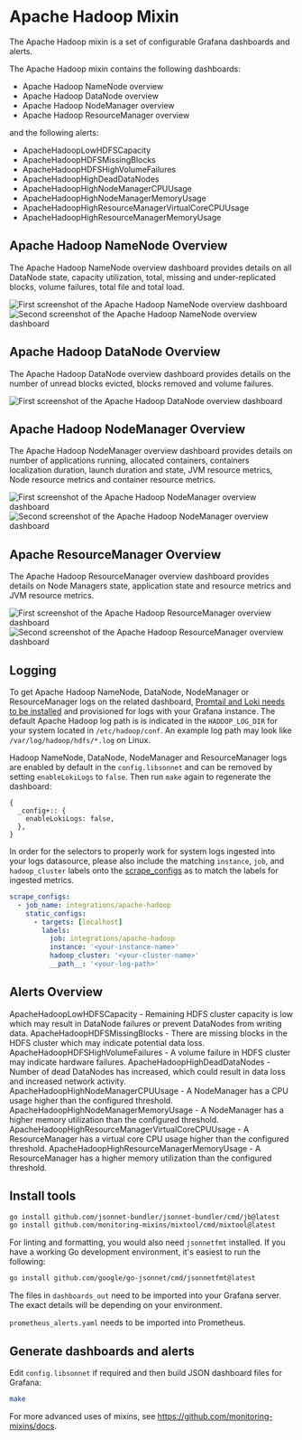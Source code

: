 # Apache Hadoop Mixin

The Apache Hadoop mixin is a set of configurable Grafana dashboards and alerts.

The Apache Hadoop mixin contains the following dashboards:

- Apache Hadoop NameNode overview
- Apache Hadoop DataNode overview
- Apache Hadoop NodeManager overview
- Apache Hadoop ResourceManager overview

and the following alerts:

- ApacheHadoopLowHDFSCapacity
- ApacheHadoopHDFSMissingBlocks
- ApacheHadoopHDFSHighVolumeFailures
- ApacheHadoopHighDeadDataNodes
- ApacheHadoopHighNodeManagerCPUUsage
- ApacheHadoopHighNodeManagerMemoryUsage
- ApacheHadoopHighResourceManagerVirtualCoreCPUUsage
- ApacheHadoopHighResourceManagerMemoryUsage

## Apache Hadoop NameNode Overview

The Apache Hadoop NameNode overview dashboard provides details on all DataNode state, capacity utilization, total, missing and under-replicated blocks, volume failures, total file and total load.

![First screenshot of the Apache Hadoop NameNode overview dashboard](https://storage.googleapis.com/grafanalabs-integration-assets/apache-hadoop/screenshots/hadoop_namenode_overview_1.png)
![Second screenshot of the Apache Hadoop NameNode overview dashboard](https://storage.googleapis.com/grafanalabs-integration-assets/apache-hadoop/screenshots/hadoop_namenode_overview_2.png)

## Apache Hadoop DataNode Overview

The Apache Hadoop DataNode overview dashboard provides details on the number of unread blocks evicted, blocks removed and volume failures.

![First screenshot of the Apache Hadoop DataNode overview dashboard](https://storage.googleapis.com/grafanalabs-integration-assets/apache-hadoop/screenshots/hadoop_datanode_overview_1.png)

## Apache Hadoop NodeManager Overview

The Apache Hadoop NodeManager overview dashboard provides details on number of applications running, allocated containers, containers localization duration, launch duration and state, JVM resource metrics, Node resource metrics and container resource metrics.

![First screenshot of the Apache Hadoop NodeManager overview dashboard](https://storage.googleapis.com/grafanalabs-integration-assets/apache-hadoop/screenshots/hadoop_nodemanager_overview_1.png)
![Second screenshot of the Apache Hadoop NodeManager overview dashboard](https://storage.googleapis.com/grafanalabs-integration-assets/apache-hadoop/screenshots/hadoop_nodemanager_overview_2.png)

## Apache ResourceManager Overview

The Apache Hadoop ResourceManager overview dashboard provides details on Node Managers state, application state and resource metrics and JVM resource metrics.

![First screenshot of the Apache Hadoop ResourceManager overview dashboard](https://storage.googleapis.com/grafanalabs-integration-assets/apache-hadoop/screenshots/hadoop_resourcemanager_overview_1.png)
![Second screenshot of the Apache Hadoop ResourceManager overview dashboard](https://storage.googleapis.com/grafanalabs-integration-assets/apache-hadoop/screenshots/hadoop_resourcemanager_overview_2.png)

## Logging

To get Apache Hadoop NameNode, DataNode, NodeManager or ResourceManager logs on the related dashboard, [Promtail and Loki needs to be installed](https://grafana.com/docs/loki/latest/installation/) and provisioned for logs with your Grafana instance. The default Apache Hadoop log path is is indicated in the `HADDOP_LOG_DIR` for your system located in `/etc/hadoop/conf`. An example log path may look like `/var/log/hadoop/hdfs/*.log` on Linux.

Hadoop NameNode, DataNode, NodeManager and ResourceManager logs are enabled by default in the `config.libsonnet` and can be removed by setting `enableLokiLogs` to `false`. Then run `make` again to regenerate the dashboard:

```
{
  _config+:: {
    enableLokiLogs: false,
  },
}
```

In order for the selectors to properly work for system logs ingested into your logs datasource, please also include the matching `instance`, `job`, and `hadoop_cluster` labels onto the [scrape_configs](https://grafana.com/docs/loki/latest/clients/promtail/configuration/#scrape_configs) as to match the labels for ingested metrics.

```yaml
scrape_configs:
  - job_name: integrations/apache-hadoop
    static_configs:
      - targets: [localhost]
        labels:
          job: integrations/apache-hadoop
          instance: '<your-instance-name>'
          hadoop_cluster: '<your-cluster-name>'
          __path__: '<your-log-path>'
```

## Alerts Overview

ApacheHadoopLowHDFSCapacity - Remaining HDFS cluster capacity is low which may result in DataNode failures or prevent DataNodes from writing data.
ApacheHadoopHDFSMissingBlocks - There are missing blocks in the HDFS cluster which may indicate potential data loss.
ApacheHadoopHDFSHighVolumeFailures - A volume failure in HDFS cluster may indicate hardware failures.
ApacheHadoopHighDeadDataNodes - Number of dead DataNodes has increased, which could result in data loss and increased network activity.
ApacheHadoopHighNodeManagerCPUUsage - A NodeManager has a CPU usage higher than the configured threshold.
ApacheHadoopHighNodeManagerMemoryUsage - A NodeManager has a higher memory utilization than the configured threshold.
ApacheHadoopHighResourceManagerVirtualCoreCPUUsage - A ResourceManager has a virtual core CPU usage higher than the configured threshold.
ApacheHadoopHighResourceManagerMemoryUsage - A ResourceManager has a higher memory utilization than the configured threshold.

## Install tools

```bash
go install github.com/jsonnet-bundler/jsonnet-bundler/cmd/jb@latest
go install github.com/monitoring-mixins/mixtool/cmd/mixtool@latest
```

For linting and formatting, you would also need `jsonnetfmt` installed. If you
have a working Go development environment, it's easiest to run the following:

```bash
go install github.com/google/go-jsonnet/cmd/jsonnetfmt@latest
```

The files in `dashboards_out` need to be imported
into your Grafana server. The exact details will be depending on your environment.

`prometheus_alerts.yaml` needs to be imported into Prometheus.

## Generate dashboards and alerts

Edit `config.libsonnet` if required and then build JSON dashboard files for Grafana:

```bash
make
```

For more advanced uses of mixins, see
https://github.com/monitoring-mixins/docs.
